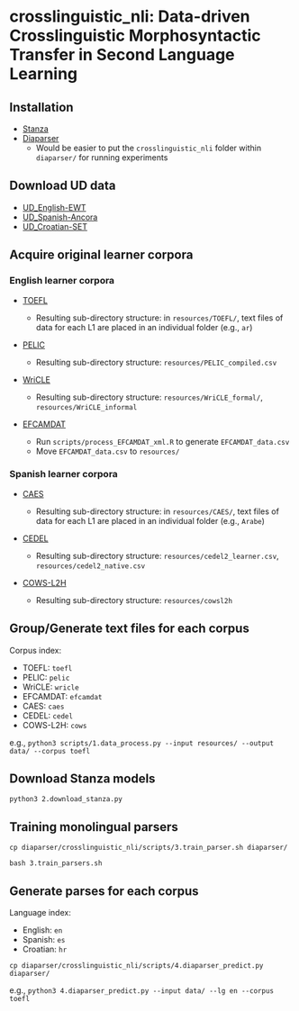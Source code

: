 # crosslinguistic_nli: Data-driven Crosslinguistic Morphosyntactic Transfer in Second Language Learning

## Installation
  - [Stanza](https://stanfordnlp.github.io/stanza/)
  - [Diaparser](https://github.com/Unipisa/diaparser)
    - Would be easier to put the ```crosslinguistic_nli``` folder within ```diaparser/``` for running experiments

## Download UD data
  - [UD_English-EWT](https://github.com/UniversalDependencies/UD_English-EWT)
  - [UD_Spanish-Ancora](https://github.com/UniversalDependencies/UD_Spanish-AnCora)
  - [UD_Croatian-SET](https://github.com/UniversalDependencies/UD_Croatian-SET)

## Acquire original learner corpora 

### English learner corpora

  - [TOEFL](https://www.ets.org/research/policy_research_reports/publications/report/2013/jrkv)
      - Resulting sub-directory structure: in ```resources/TOEFL/```, text files of data for each L1 are placed in an individual folder (e.g., ```ar```)
  
  - [PELIC](https://github.com/ELI-Data-Mining-Group/PELIC-dataset)
      - Resulting sub-directory structure: ```resources/PELIC_compiled.csv```
  
  - [WriCLE](http://wricle.learnercorpora.com/)
      - Resulting sub-directory structure: ```resources/WriCLE_formal/```, ```resources/WriCLE_informal```
  
  - [EFCAMDAT](https://philarion.mml.cam.ac.uk/resources/)
      - Run ```scripts/process_EFCAMDAT_xml.R``` to generate ```EFCAMDAT_data.csv```
      - Move ```EFCAMDAT_data.csv``` to ```resources/```
      
 ### Spanish learner corpora
 
  - [CAES](https://www.cervantes.es/lengua_y_ensenanza/informacion.htm)
      - Resulting sub-directory structure: in ```resources/CAES/```, text files of data for each L1 are placed in an individual folder (e.g., ```Arabe```)
  
  - [CEDEL](http://cedel2.learnercorpora.com/search)
      - Resulting sub-directory structure: ```resources/cedel2_learner.csv```, ```resources/cedel2_native.csv```
  
  - [COWS-L2H](https://github.com/ucdaviscl/cowsl2h)
      - Resulting sub-directory structure: ```resources/cowsl2h```

## Group/Generate text files for each corpus

Corpus index:
  - TOEFL: ```toefl```
  - PELIC: ```pelic```
  - WriCLE: ```wricle```
  - EFCAMDAT: ```efcamdat```
  - CAES: ```caes```
  - CEDEL: ```cedel```
  - COWS-L2H: ```cows```
  
e.g., ```python3 scripts/1.data_process.py --input resources/ --output data/ --corpus toefl```

## Download Stanza models

```python3 2.download_stanza.py```

## Training monolingual parsers

```cp diaparser/crosslinguistic_nli/scripts/3.train_parser.sh diaparser/```

```bash 3.train_parsers.sh```

## Generate parses for each corpus

Language index:
  - English: ```en```
  - Spanish: ```es```
  - Croatian: ```hr```

```cp diaparser/crosslinguistic_nli/scripts/4.diaparser_predict.py diaparser/```

e.g., ```python3 4.diaparser_predict.py --input data/ --lg en --corpus toefl```

